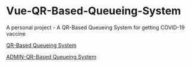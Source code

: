 # Vue-QR-Based-Queueing-System
A personal project - A QR-Based Queueing System for getting COVID-19 vaccine

[QR-Based Queueing System](https://sehcqs.herokuapp.com/)

[ADMIN-QR-Based Queueing System](https://admin-sehcqs.herokuapp.com/)
